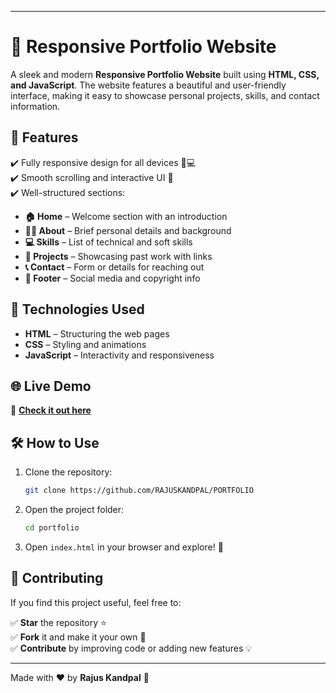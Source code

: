 
---

# 🌟 Responsive Portfolio Website  

A sleek and modern **Responsive Portfolio Website** built using **HTML, CSS, and JavaScript**. The website features a beautiful and user-friendly interface, making it easy to showcase personal projects, skills, and contact information.  

## 🚀 Features  

✔️ Fully responsive design for all devices 📱💻  
✔️ Smooth scrolling and interactive UI 🎨  
✔️ Well-structured sections:  

- **🏠 Home** – Welcome section with an introduction  
- **🙋‍♂️ About** – Brief personal details and background  
- **💻 Skills** – List of technical and soft skills  
- **🚀 Projects** – Showcasing past work with links  
- **📞 Contact** – Form or details for reaching out  
- **📌 Footer** – Social media and copyright info  

## 🎯 Technologies Used  

- **HTML** – Structuring the web pages  
- **CSS** – Styling and animations  
- **JavaScript** – Interactivity and responsiveness  


## 🌐 Live Demo  

🔗 **[Check it out here](http://rajus-b77e207a1746087801600.s3-website.eu-north-1.amazonaws.com)**
## 🛠️ How to Use  

1. Clone the repository:  
   ```bash
   git clone https://github.com/RAJUSKANDPAL/PORTFOLIO
   ```
2. Open the project folder:  
   ```bash
   cd portfolio
   ```
3. Open `index.html` in your browser and explore! 🎉  

## 🌟 Contributing  

If you find this project useful, feel free to:  

✅ **Star** the repository ⭐  
✅ **Fork** it and make it your own 🔄  
✅ **Contribute** by improving code or adding new features 💡  


---

Made with ❤️ by **Rajus Kandpal** 🚀
